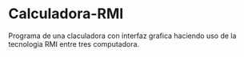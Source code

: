 # Calculadora-RMI
Programa de una claculadora con interfaz grafica haciendo uso de la tecnologia RMI entre tres computadora.
